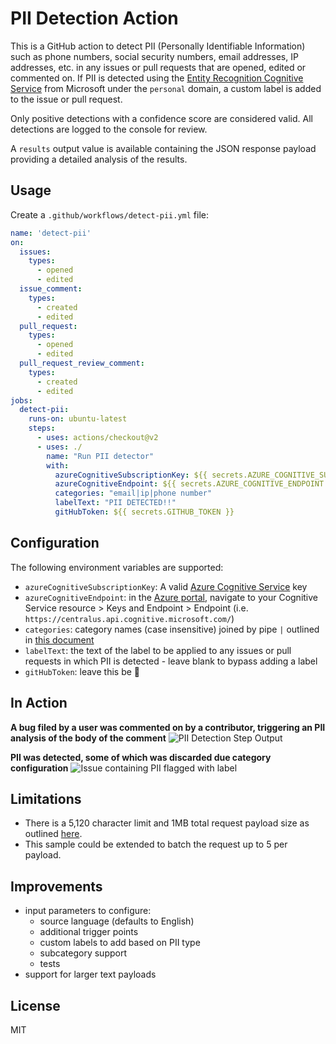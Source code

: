 # PII Detection Action 

This is a GitHub action to detect PII (Personally Identifiable Information) such as phone numbers, social security numbers, email addresses, IP addresses, etc. in any issues or pull requests that are opened, edited or commented on. If PII is detected using the [Entity Recognition Cognitive Service](https://docs.microsoft.com/en-us/azure/cognitive-services/text-analytics/named-entity-types?tabs=personal) from Microsoft under the `personal` domain, a custom label is added to the issue or pull request.

Only positive detections with a confidence score are considered valid. All detections are logged to the console for review.

A `results` output value is available containing the JSON response payload providing a detailed analysis of the results.

## Usage

Create a `.github/workflows/detect-pii.yml` file:

```yaml
name: 'detect-pii'
on:
  issues:
    types:
      - opened
      - edited
  issue_comment:
    types:
      - created
      - edited
  pull_request:
    types:
      - opened
      - edited
  pull_request_review_comment:
    types:
      - created
      - edited
jobs:
  detect-pii:
    runs-on: ubuntu-latest
    steps:
      - uses: actions/checkout@v2
      - uses: ./
        name: "Run PII detector"
        with:
          azureCognitiveSubscriptionKey: ${{ secrets.AZURE_COGNITIVE_SUBSCRIPTION_KEY }}
          azureCognitiveEndpoint: ${{ secrets.AZURE_COGNITIVE_ENDPOINT }}
          categories: "email|ip|phone number"
          labelText: "PII DETECTED!!"
          gitHubToken: ${{ secrets.GITHUB_TOKEN }}
```

## Configuration

The following environment variables are supported:

- `azureCognitiveSubscriptionKey`: A valid [Azure Cognitive Service](https://ms.portal.azure.com/#create/Microsoft.CognitiveServicesAllInOne) key
- `azureCognitiveEndpoint`: in the [Azure portal](https://portal.azure.com), navigate to your Cognitive Service resource > Keys and Endpoint > Endpoint (i.e. `https://centralus.api.cognitive.microsoft.com/`)
- `categories`: category names (case insensitive) joined by pipe `|` outlined in [this document](https://docs.microsoft.com/en-us/azure/cognitive-services/text-analytics/named-entity-types?tabs=personal)
- `labelText`: the text of the label to be applied to any issues or pull requests in which PII is detected - leave blank to bypass adding a label
- `gitHubToken`: leave this be :metal:

## In Action

**A bug filed by a user was commented on by a contributor, triggering an PII analysis of the body of the comment**
![PII Detection Step Output](https://github.com/rob-derosa/PiiDetectionAction/blob/main/assets/pii_detection_action_output.png?raw=true)

**PII was detected, some of which was discarded due category configuration**
![Issue containing PII flagged with label](https://github.com/rob-derosa/PiiDetectionAction/blob/main/assets/pii_detection_issue_labeled.png?raw=true)


## Limitations

* There is a 5,120 character limit and 1MB total request payload size as outlined [here](https://docs.microsoft.com/en-us/azure/cognitive-services/text-analytics/concepts/data-limits?tabs=version-3).
* This sample could be extended to batch the request up to 5 per payload.

## Improvements

* input parameters to configure:
  * source language (defaults to English)
  * additional trigger points
  * custom labels to add based on PII type
  * subcategory support
  * tests
* support for larger text payloads

## License

MIT